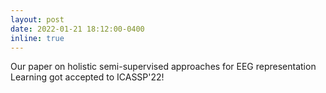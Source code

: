 ```yaml
---
layout: post
date: 2022-01-21 18:12:00-0400
inline: true
---
```


Our paper on holistic semi-supervised approaches for EEG representation Learning got accepted to ICASSP'22!

